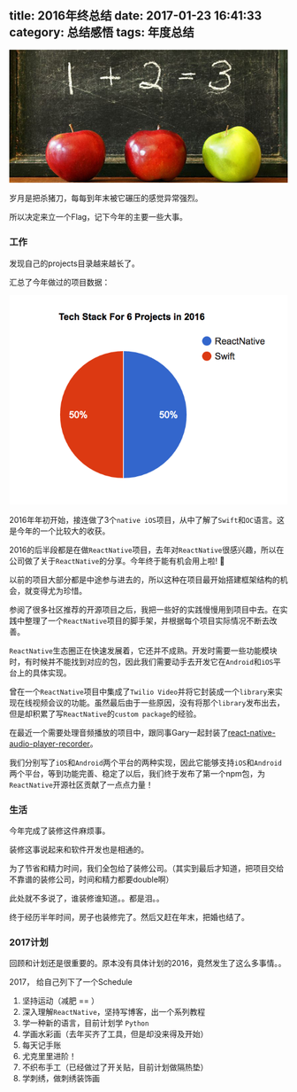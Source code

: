title: 2016年终总结
date: 2017-01-23 16:41:33
category: 总结感悟
tags: 年度总结
---

<img src="/images/2016-summary/landing.jpg" alt="Landing" />

岁月是把杀猪刀，每每到年末被它碾压的感觉异常强烈。

所以决定来立一个Flag，记下今年的主要一些大事。
<!-- more -->

### 工作

发现自己的projects目录越来越长了。

汇总了今年做过的项目数据：

<img src="/images/2016-summary/2016-projects-pie-chart.png" />

2016年年初开始，接连做了3个`native iOS`项目，从中了解了`Swift`和`OC`语言。这是今年的一个比较大的收获。

2016的后半段都是在做`ReactNative`项目，去年对`ReactNative`很感兴趣，所以在公司做了关于`ReactNative`的分享。今年终于能有机会用上啦! 🤘

以前的项目大部分都是中途参与进去的，所以这种在项目最开始搭建框架结构的机会，就变得尤为珍惜。

参阅了很多社区推荐的开源项目之后，我把一些好的实践慢慢用到项目中去。在实践中整理了一个`ReactNative`项目的脚手架，并根据每个项目实际情况不断去改善。

`ReactNative`生态圈正在快速发展着，它还并不成熟。开发时需要一些功能模块时，有时候并不能找到对应的包，因此我们需要动手去开发它在`Android`和`iOS`平台上的具体实现。

曾在一个`ReactNative`项目中集成了`Twilio Video`并将它封装成一个`library`来实现在线视频会议的功能。虽然最后由于一些原因，没有将那个`library`发布出去，但是却积累了写`ReactNative`的`custom package`的经验。

在最近一个需要处理音频播放的项目中，跟同事Gary一起封装了[react-native-audio-player-recorder](https://www.npmjs.com/package/react-native-audio-player-recorder)。

我们分别写了`iOS`和`Android`两个平台的两种实现，因此它能够支持`iOS`和`Android`两个平台，等到功能完善、稳定了以后，我们终于发布了第一个npm包，为`ReactNative`开源社区贡献了一点点力量！

### 生活

今年完成了装修这件麻烦事。

装修这事说起来和软件开发也是相通的。

为了节省和精力时间，我们全包给了装修公司。（其实到最后才知道，把项目交给不靠谱的装修公司，时间和精力都要double啊）

此处就不多说了，谁装修谁知道。。都是泪。。

终于经历半年时间，房子也装修完了。然后又赶在年末，把婚也结了。

### 2017计划

回顾和计划还是很重要的。原本没有具体计划的2016，竟然发生了这么多事情。。

2017， 给自己列下了一个Schedule

1. 坚持运动（减肥 == ）
2. 深入理解`ReactNative`，坚持写博客，出一个系列教程
3. 学一种新的语言，目前计划学 `Python`
4. 学画水彩画（去年买齐了工具，但是却没来得及开始）
5. 每天记手账
6. 尤克里里进阶！
7. 不织布手工（已经做过了开关贴，目前计划做隔热垫）
8. 学刺绣，做刺绣装饰画
